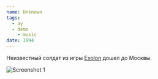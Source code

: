 ```yaml
---
name: Unknown
tags:
  - ay
  - demo
    - music
date: 1994
---
```

Неизвестный солдат из игры [Exolon](../exolon) дошел до Москвы.

![Screenshot 1](unknown/unknown.png)
